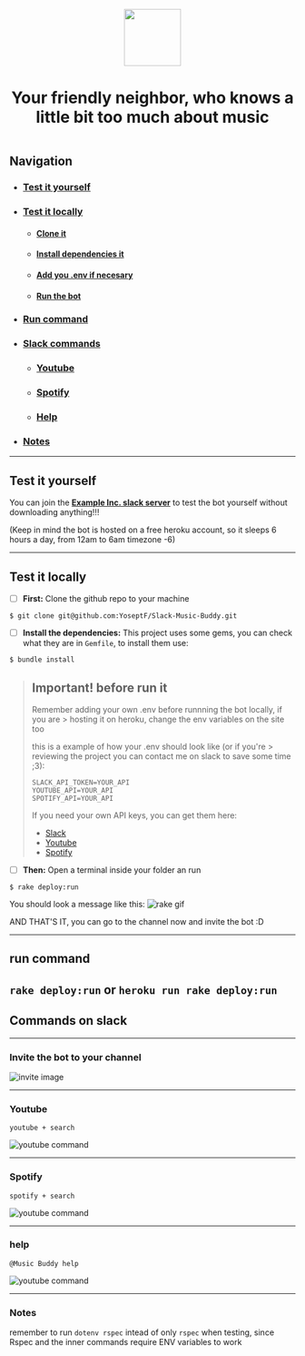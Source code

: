 <dl>
  <div class="headerWrapper" style="display:flex;flex-direction:column;align-items:center;margin:25px 0; text-align:center">
<img src="./images/manback.png" style="margin: 0 auto" height="100px" margin="auto">
<h1>Your friendly neighbor, who knows a little bit too much about music</h1>
</div>
  </dl>

## Navigation
- ### [Test it yourself](#yourself)
- ### [Test it locally](#locally)
  - #### [Clone it](#clone)
  - #### [Install dependencies it](#install)
  - #### [Add you .env if necesary](#env)
  - #### [Run the bot](#run)
- ### [Run command](#runc)
- ### [Slack commands](#slackc)
  - ### [Youtube](#yt)
  - ### [Spotify](#sp)
  - ### [Help](#hp)
- ### [Notes](#nt)

---

## <a id="yourself"></a>Test it yourself
You can join the [**Example Inc. slack server**](https://join.slack.com/t/example-inc-hq/shared_invite/enQtODkyODYzMTE5OTU4LTdkYTgxZmVjNzY2MWJhMWY5NjRlZDJmMjdkOWNmMjI0N2M1ZDc5NGIyNjY0YzEwYmIyMGU2NmYzNDU4ODk4NzY) to test the bot yourself without downloading anything!!!

(Keep in mind the bot is hosted on a free heroku account, so it sleeps 6 hours a day, from 12am to 6am timezone -6)

---
## <a id="locally"></a>Test it locally

- [ ] <a id="clone"></a>**First:** Clone the github repo to your machine

```
$ git clone git@github.com:YoseptF/Slack-Music-Buddy.git
```

- [ ] <a id="install"></a>**Install the dependencies:** This project uses some gems, you can check what they are in `Gemfile`, to install them use:
```
$ bundle install
```

> ## <a id="env"></a>****Important! before run it****
> 
> Remember adding your own .env before runnning the bot locally, if you are > hosting it on heroku, change the env variables on the site too
> 
> this is a example of how your .env should look like (or if you're > reviewing the project you can contact me on slack to save some time ;3):
> ```
> SLACK_API_TOKEN=YOUR_API
> YOUTUBE_API=YOUR_API
> SPOTIFY_API=YOUR_API
> ```
> If you need your own API keys, you can get them here:
> - [Slack](https://api.slack.com/apps)
> - [Youtube](https://console.developers.google.com/)
> - [Spotify](https://developer.spotify.com/dashboard/applications)
> 

- [ ] <a id="run"></a>**Then:** Open a terminal inside your folder an run
```
$ rake deploy:run
```
You should look a message like this:
![rake gif](./images/rake.gif)

AND THAT'S IT, you can go to the channel now and invite the bot :D

---
## <a id="runc"></a>run command
  `rake deploy:run` or
  `heroku run rake deploy:run`
---
## <a id="slackc"></a>Commands on slack
---
### Invite the bot to your channel

![invite image](./images/invite.gif)

---
### <a id="yt"></a>Youtube
  `youtube + search`

![youtube command](./images/youtube.gif)

---
### <a id="sp"></a>Spotify
  `spotify + search`

![youtube command](./images/spotify.gif)

---
### <a id="hp"></a>help
  `@Music Buddy help`

![youtube command](./images/help.gif)

---
### <a id="nt"></a>Notes
remember to run `dotenv rspec` intead of only `rspec` when testing, since Rspec and the inner commands require ENV variables to work
